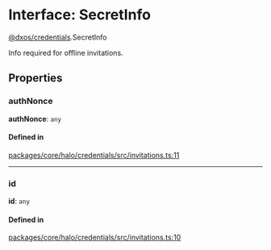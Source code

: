 # Interface: SecretInfo

[@dxos/credentials](../modules/dxos_credentials.md).SecretInfo

Info required for offline invitations.

## Properties

### authNonce

 **authNonce**: `any`

#### Defined in

[packages/core/halo/credentials/src/invitations.ts:11](https://github.com/dxos/dxos/blob/main/packages/core/halo/credentials/src/invitations.ts#L11)

___

### id

 **id**: `any`

#### Defined in

[packages/core/halo/credentials/src/invitations.ts:10](https://github.com/dxos/dxos/blob/main/packages/core/halo/credentials/src/invitations.ts#L10)
